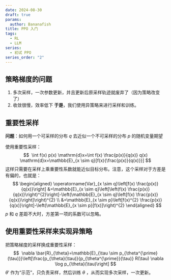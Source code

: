 ```yaml
---
date: 2024-08-30
draft: true
params:
  author: Bananafish
title: PPO 入门
tags:
  - RL
  - LLM
series:
  - 初试 PPO
series_order: "2"
---
```

## 策略梯度的问题
1. 多次采样，一次参数更新，并且更新后原采样轨迹就废弃了（因为策略改变了）
2. 收敛很慢，效率低下
**于是**，我们使用异策略来进行采样和训练。

## 重要性采样
**问题**：如何用一个可采样的分布 $q$ 去近似一个不可采样的分布 $p$ 的随机变量期望

使用重要性采样：
$$
 \int f(x) p(x) \mathrm{d}x=\int f(x) \frac{p(x)}{q(x)} q(x) \mathrm{d}x=\mathbb{E}_{x \sim q}[f(x){\frac{p(x)}{q(x)}}]
$$
这样只需要在采样上乘重要性系数就能近似目标分布。注意，这个采样对于方差是有偏的，也就是：
$$ \begin{aligned} 
\operatorname{Var}_{x \sim q}\left[f(x) \frac{p(x)}{q(x)}\right] &=\mathbb{E}_{x \sim q}\left[\left(f(x) \frac{p(x)}{q(x)}\right)^{2}\right]-\left(\mathbb{E}_{x \sim q}\left[f(x) \frac{p(x)}{q(x)}\right]\right)^{2} \\ &=\mathbb{E}_{x \sim p}\left[f(x)^{2} \frac{p(x)}{q(x)}\right]-\left(\mathbb{E}_{x \sim p}[f(x)]\right)^{2} 
\end{aligned} $$
$p$ 和 $q$ 差距不大时，方差第一项的系数可以忽略。


## 使用重要性采样来实现异策略
把策略梯度的采样换成重要性采样：
$$
 \nabla \bar{R}_{\theta}=\mathbb{E}_{\tau \sim p_{\theta^{\prime}(\tau)}}\left[\frac{p_{\theta}(\tau)}{p_{\theta^{\prime}}(\tau)} R(\tau) \nabla \log p_{\theta}(\tau)\right]
$$
$\theta'$ 作为“示范”，只负责采样，然后训练 $\theta$ ，从而实现多次采样，一次更新。 